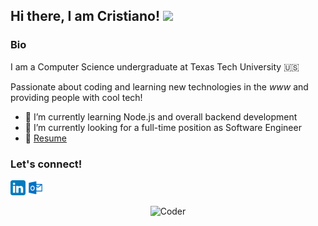 ## Hi there, I am Cristiano! <img src="https://raw.githubusercontent.com/MartinHeinz/MartinHeinz/master/wave.gif" width="30px"> 

### Bio

I am a Computer Science undergraduate at Texas Tech University :us:

Passionate about coding and learning new technologies in the *www* and providing people with cool tech! 

- 🌱 I’m currently learning Node.js and overall backend development
- 🔭 I’m currently looking for a full-time position as Software Engineer
- :scroll: <a href="https://www.linkedin.com/in/cristianocaon/detail/overlay-view/urn:li:fsd_profileTreasuryMedia:(ACoAACxkuJABulMg-s73fzWlFdARyA0eJuM496c,1605136307787)/">Resume</a>

### Let's connect!

[<img alt="Cristiano Caon - LinkedIn" src="https://raw.githubusercontent.com/yanli0303/yanli0303/master/assets/linkedin@4x.png" width="24" height="24" />](https://www.linkedin.com/in/cristianocaon/)
[<img alt="Cristiano Caon - Email" src="https://raw.githubusercontent.com/yanli0303/yanli0303/master/assets/email@4x.png" width="24" height="24" />](mailto:cristiano.e.caon@gmail.com)

<div align="center">
  <img src="https://github.com/raghavk16/raghavk16/blob/master/coderman.gif" alt="Coder" width="400" height="250" />
</div>
